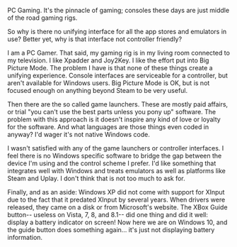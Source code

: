 PC Gaming. It's the pinnacle of gaming; consoles these days are just middle of the road gaming rigs.  

So why is there no unifying interface for all the app stores and emulators in use? Better yet, why is that interface not controller friendly?

I am a PC Gamer. That said, my gaming rig is in my living room connected to my television. I like Xpadder and Joy2Key. I like the effort put into Big Picture Mode. The problem I have is that none of these things create a unifying experience. Console interfaces are serviceable for a controller, but aren't available for Windows users. Big Picture Mode is OK, but is not focused enough on anything beyond Steam to be very useful.

Then there are the so called game launchers. These are mostly paid affairs, or trial "you can't use the best parts unless you pony up" software. The problem with this approach is it doesn't inspire any kind of love or loyalty for the software. And what languages are those things even coded in anyway? I'd wager it's not native Windows code.

I wasn't satisfied with any of the game launchers or controller interfaces. I feel there is no Windows specific software to bridge the gap between the device I'm using and the control scheme I prefer. I'd like something that integrates well with Windows and treats emulators as well as platforms like Steam and Uplay. I don't think that is not too much to ask for.

Finally, and as an aside: Windows XP did not come with support for XInput due to the fact that it predated XInput by several years. When drivers were released, they came on a disk or from Microsoft's website. The XBox Guide button-- useless on Vista, 7, 8, and 8.1-- did one thing and did it well: display a battery indicator on screen! Now here we are on Windows 10, and the guide button does something again... it's just not displaying battery information.
